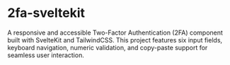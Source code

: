 # 2fa-sveltekit
A responsive and accessible Two-Factor Authentication (2FA) component built with SvelteKit and TailwindCSS. This project features six input fields, keyboard navigation, numeric validation, and copy-paste support for seamless user interaction.

